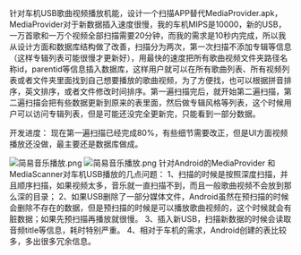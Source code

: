 针对车机USB歌曲视频播放机能，设计一个扫描APP替代MediaProvider.apk，MediaProvider对于新数据插入速度很慢，我的车机MIPS是10000，新的USB，一万首歌和一万个视频全部扫描需要20分钟，而我的需求是10秒内完成，所以我从设计方面和数据库结构做了改善，扫描分为两次，第一次扫描不添加专辑等信息（这样专辑列表可能很慢才更新好），用最快的速度把所有歌曲视频文件夹路径名称id，parentid等信息插入数据库，这样用户就可以在所有歌曲列表、所有视频列表或者文件夹里面找到自己想要播放的歌曲视频，为了方便找，也可以根据拼音排序，英文排序，或者文件修改时间排序。第一遍扫描完后，就开始第二遍扫描，第二遍扫描会把有些数据更新到原来的表里面，然后做专辑风格等列表，这个时候用户可以访问专辑列表，但是可能还没完全更新完，只能看到一部分数据。

开发进度：
现在第一遍扫描已经完成80%，有些细节需要改正，但是UI方面视频播放还没做，最主要还是数据库做成。

![简易音乐播放.png](https://i.loli.net/2020/07/14/C9aK1USMryjPh6Q.png)
![简易音乐播放.png](https://raw.githubusercontent.com/Tecinno/MediaScanner/tamago/%E7%AE%80%E6%98%93%E9%9F%B3%E4%B9%90%E6%92%AD%E6%94%BE.png)
针对Android的MediaProvider 和 MediaScanner对车机USB播放的几点问题：
1、扫描的时候是按照深度扫描，并且顺序扫描，如果视频太多，音乐就一直扫描不到，而且一般歌曲视频不会放到那么深的目录；
2、如果USB删除了一部分媒体文件，Android虽然在预扫描的时候会删除不存在的数据，但是预扫描的时候是可以播放歌曲视频的，这个时候就会有脏数据；如果先预扫描再播放就很慢。
3、插入新USB，扫描新数据的时候会读取音频title等信息，耗时特别严重。
4、相对于车机的需求，Android创建的表比较多，多出很多冗余信息。

